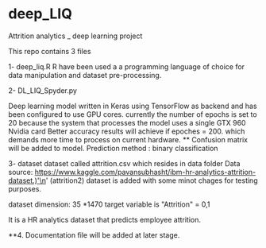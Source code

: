 # deep_LIQ
Attrition analytics _ deep learning project

This repo contains 3 files 

1- deep_liq.R 
R have been used a a programming language of choice for data manipulation and dataset pre-processing. 

2- DL_LIQ_Spyder.py

Deep learning model written in Keras using TensorFlow as backend and has been configured to use GPU cores. 
currently the number of epochs is set to 20 because the system that processes the model uses a single GTX 960 Nvidia card
Better accuracy results will achieve if epoches = 200. which demands more time to process on current hardware.
** Confusion matrix will be added to model.
Prediction method : binary classification


3- dataset 
dataset called attrition.csv which resides in data folder
Data source: https://www.kaggle.com/pavansubhasht/ibm-hr-analytics-attrition-dataset.)'\n' 
(attrition2) dataset is added with some minot chages for testing purposes. 

dataset dimension:  35 *1470 
target variable is "Attrition" = 0,1


It is a HR analytics dataset that predicts employee attrition. 

**4. Documentation file will be added at later stage. 
